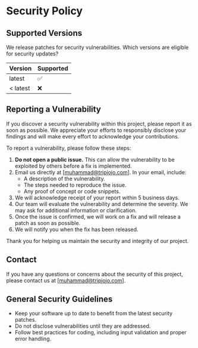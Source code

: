 # Security Policy

## Supported Versions

We release patches for security vulnerabilities. Which versions are eligible for security updates?

| Version | Supported          |
| ------- | ------------------ |
| latest  | :white_check_mark: |
| < latest  | :x:              |

## Reporting a Vulnerability

If you discover a security vulnerability within this project, please report it as soon as possible. We appreciate your efforts to responsibly disclose your findings and will make every effort to acknowledge your contributions.

To report a vulnerability, please follow these steps:

1. **Do not open a public issue.** This can allow the vulnerability to be exploited by others before a fix is implemented.
2. Email us directly at [muhammad@tripjojo.com]. In your email, include:
   - A description of the vulnerability.
   - The steps needed to reproduce the issue.
   - Any proof of concept or code snippets.
3. We will acknowledge receipt of your report within 5 business days.
4. Our team will evaluate the vulnerability and determine the severity. We may ask for additional information or clarification.
5. Once the issue is confirmed, we will work on a fix and will release a patch as soon as possible.
6. We will notify you when the fix has been released.

Thank you for helping us maintain the security and integrity of our project.

## Contact

If you have any questions or concerns about the security of this project, please contact us at [muhammad@tripjojo.com].

## General Security Guidelines

- Keep your software up to date to benefit from the latest security patches.
- Do not disclose vulnerabilities until they are addressed.
- Follow best practices for coding, including input validation and proper error handling.
